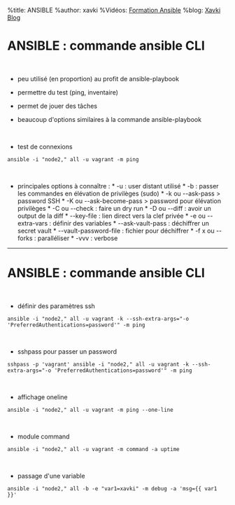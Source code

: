 %title: ANSIBLE
%author: xavki
%Vidéos: [Formation Ansible](https://www.youtube.com/playlist?list=PLn6POgpklwWoCpLKOSw3mXCqbRocnhrh-)
%blog: [Xavki Blog](https://xavki.blog)


# ANSIBLE : commande ansible CLI



<br>

* peu utilisé (en proportion) au profit de ansible-playbook

* permettre du test (ping, inventaire)

* permet de jouer des tâches

* beaucoup d'options similaires à la commande ansible-playbook

<br>

* test de connexions 

```
ansible -i "node2," all -u vagrant -m ping
```

<br>

* principales options à connaître :
		* -u : user distant utilisé
		* -b : passer les commandes en élévation de privilèges (sudo)
		* -k ou --ask-pass  > password SSH
		* -K ou --ask-become-pass > password pour élévation privilèges
		* -C ou --check : faire un dry run
		* -D ou --diff : avoir un output de la diff
		* --key-file : lien direct vers la clef privée
		* -e ou --extra-vars : définir des variables
		* --ask-vault-pass : déchiffrer un secret vault
		* --vault-password-file : fichier pour déchiffrer
		* -f x ou --forks : paralléliser
		* -vvv : verbose


---------------------------------------------------------------------------------------------------------------

# ANSIBLE : commande ansible CLI



<br>

* définir des paramètres ssh

```
ansible -i "node2," all -u vagrant -k --ssh-extra-args="-o 'PreferredAuthentications=password'" -m ping
```


<br>

* sshpass pour passer un password

```
sshpass -p 'vagrant' ansible -i "node2," all -u vagrant -k --ssh-extra-args="-o 'PreferredAuthentications=password'" -m ping
```

<br>

* affichage oneline

```
ansible -i "node2," all -u vagrant -m ping --one-line
```

<br>

* module command

```
ansible -i "node2," all -u vagrant -m command -a uptime
```

<br>

* passage d'une variable

```
ansible -i "node2," all -b -e "var1=xavki" -m debug -a 'msg={{ var1 }}'
```
